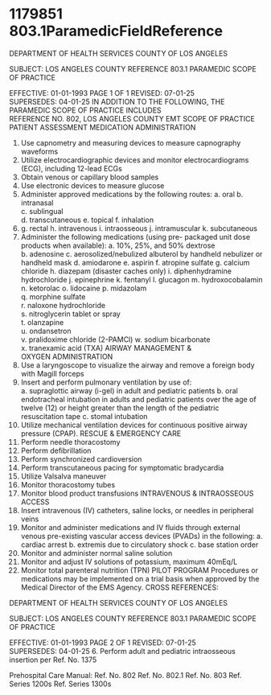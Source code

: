 # 1179851 803.1ParamedicFieldReference

DEPARTMENT OF HEALTH SERVICES 
COUNTY OF LOS ANGELES 
 
SUBJECT: LOS ANGELES COUNTY  REFERENCE 803.1 
 PARAMEDIC SCOPE OF PRACTICE 
 
EFFECTIVE: 01-01-1993 PAGE 1 OF 1 
REVISED: 07-01-25  
SUPERSEDES: 04-01-25 
IN ADDITION TO THE FOLLOWING, THE PARAMEDIC SCOPE OF PRACTICE INCLUDES  
REFERENCE NO. 802, LOS ANGELES COUNTY EMT SCOPE OF PRACTICE  
PATIENT ASSESSMENT MEDICATION ADMINISTRATION 
1. Use capnometry and measuring devices to measure 
capnography waveforms 
2. Utilize electrocardiographic devices and monitor 
electrocardiograms (ECG), including 12-lead ECGs 
3. Obtain venous or capillary blood samples 
4. Use electronic devices to measure glucose 
1. Administer approved medications by the following 
routes: 
 a. oral 
 b. intranasal  
 c. sublingual  
 d. transcutaneous 
 e. topical 
 f. inhalation 
2.  g. rectal 
 h. intravenous 
 i. intraosseous 
 j. intramuscular 
 k. subcutaneous 
2. Administer the following medications (using pre-
packaged unit dose products when available): 
 a. 10%, 25%, and 50% dextrose  
 b. adenosine 
 c. aerosolized/nebulized albuterol by handheld 
nebulizer or handheld mask 
 d. amiodarone 
 e. aspirin 
 f. atropine sulfate 
 g. calcium chloride 
 h. diazepam (disaster caches only) 
 i. diphenhydramine hydrochloride 
 j. epinephrine 
 k. fentanyl 
 l. glucagon 
m. hydroxocobalamin 
 n. ketorolac 
 o. lidocaine 
 p. midazolam  
 q. morphine sulfate  
 r. naloxone hydrochloride  
      s.     nitroglycerin tablet or spray  
 t. olanzapine  
 u. ondansetron  
 v. pralidoxime chloride (2-PAMCl) 
w.     sodium bicarbonate  
x.    tranexamic acid (TXA) 
AIRWAY MANAGEMENT &  
OXYGEN ADMINISTRATION 
1. Use a laryngoscope to visualize the airway and 
remove a foreign body with Magill forceps 
2. Insert and perform pulmonary ventilation by use of:  
 a. supraglottic airway (i-gel) in adult and pediatric 
patients 
 b. oral endotracheal intubation in adults and 
pediatric patients over the age of twelve (12) or 
height greater than the length of the pediatric 
resuscitation tape 
 c. stomal intubation 
3. Utilize mechanical ventilation devices for continuous 
positive airway pressure (CPAP). 
RESCUE & EMERGENCY CARE 
1. Perform needle thoracostomy 
2. Perform defibrillation 
3. Perform synchronized cardioversion 
4. Perform transcutaneous pacing for symptomatic 
bradycardia 
6. Utilize Valsalva maneuver 
7.  Monitor thoracostomy tubes 
8.  Monitor blood product transfusions 
INTRAVENOUS & INTRAOSSEOUS ACCESS 
1. Insert intravenous (IV) catheters, saline locks, or 
needles in peripheral veins 
2. Monitor and administer medications and IV fluids 
through external venous pre-existing vascular access 
devices (PVADs) in the following: 
 a. cardiac arrest 
 b. extremis due to circulatory shock 
 c. base station order 
3. Monitor and administer normal saline solution 
4. Monitor and adjust IV solutions of potassium, 
maximum 40mEq/L 
5. Monitor total parenteral nutrition (TPN) 
PILOT PROGRAM 
Procedures or medications may be implemented on a 
trial basis when approved by the Medical Director of 
the EMS Agency. 
CROSS REFERENCES: 

DEPARTMENT OF HEALTH SERVICES 
COUNTY OF LOS ANGELES 
 
SUBJECT: LOS ANGELES COUNTY  REFERENCE 803.1 
 PARAMEDIC SCOPE OF PRACTICE 
 
EFFECTIVE: 01-01-1993 PAGE 2 OF 1 
REVISED: 07-01-25  
SUPERSEDES: 04-01-25 
6. Perform adult and pediatric intraosseous insertion per 
Ref. No. 1375 
 
Prehospital Care Manual: 
Ref. No. 802 
Ref. No. 802.1 
Ref. No. 803 
Ref. Series 1200s 
Ref. Series 1300s
